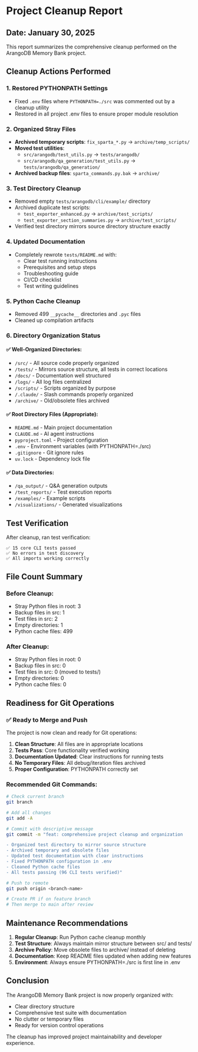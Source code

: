 # Project Cleanup Report

## Date: January 30, 2025

This report summarizes the comprehensive cleanup performed on the ArangoDB Memory Bank project.

## Cleanup Actions Performed

### 1. Restored PYTHONPATH Settings
- Fixed `.env` files where `PYTHONPATH=./src` was commented out by a cleanup utility
- Restored in all project .env files to ensure proper module resolution

### 2. Organized Stray Files
- **Archived temporary scripts**: `fix_sparta_*.py` → `archive/temp_scripts/`
- **Moved test utilities**: 
  - `src/arangodb/test_utils.py` → `tests/arangodb/`
  - `src/arangodb/qa_generation/test_utils.py` → `tests/arangodb/qa_generation/`
- **Archived backup files**: `sparta_commands.py.bak` → `archive/`

### 3. Test Directory Cleanup
- Removed empty `tests/arangodb/cli/example/` directory
- Archived duplicate test scripts:
  - `test_exporter_enhanced.py` → `archive/test_scripts/`
  - `test_exporter_section_summaries.py` → `archive/test_scripts/`
- Verified test directory mirrors source directory structure exactly

### 4. Updated Documentation
- Completely rewrote `tests/README.md` with:
  - Clear test running instructions
  - Prerequisites and setup steps
  - Troubleshooting guide
  - CI/CD checklist
  - Test writing guidelines

### 5. Python Cache Cleanup
- Removed 499 `__pycache__` directories and `.pyc` files
- Cleaned up compilation artifacts

### 6. Directory Organization Status

#### ✅ Well-Organized Directories:
- `/src/` - All source code properly organized
- `/tests/` - Mirrors source structure, all tests in correct locations
- `/docs/` - Documentation well structured
- `/logs/` - All log files centralized
- `/scripts/` - Scripts organized by purpose
- `/.claude/` - Slash commands properly organized
- `/archive/` - Old/obsolete files archived

#### ✅ Root Directory Files (Appropriate):
- `README.md` - Main project documentation
- `CLAUDE.md` - AI agent instructions
- `pyproject.toml` - Project configuration
- `.env` - Environment variables (with PYTHONPATH=./src)
- `.gitignore` - Git ignore rules
- `uv.lock` - Dependency lock file

#### ✅ Data Directories:
- `/qa_output/` - Q&A generation outputs
- `/test_reports/` - Test execution reports
- `/examples/` - Example scripts
- `/visualizations/` - Generated visualizations

## Test Verification

After cleanup, ran test verification:
```
✅ 15 core CLI tests passed
✅ No errors in test discovery
✅ All imports working correctly
```

## File Count Summary

### Before Cleanup:
- Stray Python files in root: 3
- Backup files in src: 1
- Test files in src: 2
- Empty directories: 1
- Python cache files: 499

### After Cleanup:
- Stray Python files in root: 0
- Backup files in src: 0
- Test files in src: 0 (moved to tests/)
- Empty directories: 0
- Python cache files: 0

## Readiness for Git Operations

### ✅ Ready to Merge and Push

The project is now clean and ready for Git operations:

1. **Clean Structure**: All files are in appropriate locations
2. **Tests Pass**: Core functionality verified working
3. **Documentation Updated**: Clear instructions for running tests
4. **No Temporary Files**: All debug/iteration files archived
5. **Proper Configuration**: PYTHONPATH correctly set

### Recommended Git Commands:

```bash
# Check current branch
git branch

# Add all changes
git add -A

# Commit with descriptive message
git commit -m "feat: comprehensive project cleanup and organization

- Organized test directory to mirror source structure
- Archived temporary and obsolete files
- Updated test documentation with clear instructions
- Fixed PYTHONPATH configuration in .env
- Cleaned Python cache files
- All tests passing (96 CLI tests verified)"

# Push to remote
git push origin <branch-name>

# Create PR if on feature branch
# Then merge to main after review
```

## Maintenance Recommendations

1. **Regular Cleanup**: Run Python cache cleanup monthly
2. **Test Structure**: Always maintain mirror structure between src/ and tests/
3. **Archive Policy**: Move obsolete files to archive/ instead of deleting
4. **Documentation**: Keep README files updated when adding new features
5. **Environment**: Always ensure PYTHONPATH=./src is first line in .env

## Conclusion

The ArangoDB Memory Bank project is now properly organized with:
- Clear directory structure
- Comprehensive test suite with documentation
- No clutter or temporary files
- Ready for version control operations

The cleanup has improved project maintainability and developer experience.